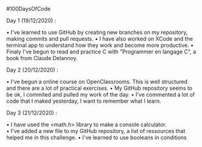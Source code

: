 #100DaysOfCode


Day 1 (19/12/2020) : 

  • I've learned to use GitHub by creating new branches on my repository, making commits and pull requests.
  • I have also worked on XCode and the terminal app to understand how they work and become more productive.
  • Finaly I've begun to read and practice C with "Programmer en langage C", a book from Claude Delannoy.


Day 2 (20/12/2020) :

• I've begun a online course on OpenClassrooms. This is well structured and there are a lot of practical exercises. 
• My GitHub repository seems to be ok, I commited and pulled my work of the day. 
• I've commented a lot of code that I maked yesterday, I want to remember what I learn.  


Day 3 (21/12/2020) :

• I have used the <math.h> library to make a console calculator.  
• I've added a new file to my GitHub repository, a list of ressources that helped me in this challenge. 
• I've learned to use booleans in conditions
